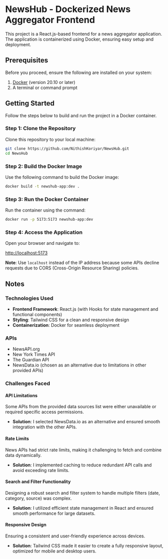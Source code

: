 # NewsHub - Dockerized News Aggregator Frontend

This project is a React.js-based frontend for a news aggregator application. The application is containerized using Docker, ensuring easy setup and deployment.

## Prerequisites

Before you proceed, ensure the following are installed on your system:
1. [Docker](https://www.docker.com/products/docker-desktop) (version 20.10 or later)
2. A terminal or command prompt

## Getting Started

Follow the steps below to build and run the project in a Docker container.

### Step 1: Clone the Repository

Clone this repository to your local machine:

```sh
git clone https://github.com/NithishKoriyar/NewsHub.git
cd NewsHub
```

### Step 2: Build the Docker Image

Use the following command to build the Docker image:

```sh
docker build -t newshub-app:dev .
```

### Step 3: Run the Docker Container

Run the container using the command:

```sh
docker run -p 5173:5173 newshub-app:dev
```

### Step 4: Access the Application

Open your browser and navigate to:

[http://localhost:5173](http://localhost:5173)

**Note**: Use `localhost` instead of the IP address because some APIs decline requests due to CORS (Cross-Origin Resource Sharing) policies.




## Notes

### Technologies Used

- **Frontend Framework**: React.js (with Hooks for state management and functional components)
- **Styling**: Tailwind CSS for a clean and responsive design
- **Containerization**: Docker for seamless deployment

### APIs

- NewsAPI.org
- New York Times API
- The Guardian API
- NewsData.io (chosen as an alternative due to limitations in other provided APIs)

### Challenges Faced

#### API Limitations

Some APIs from the provided data sources list were either unavailable or required specific access permissions.
- **Solution**: I selected NewsData.io as an alternative and ensured smooth integration with the other APIs.

#### Rate Limits

News APIs had strict rate limits, making it challenging to fetch and combine data dynamically.
- **Solution**: I implemented caching to reduce redundant API calls and avoid exceeding rate limits.

#### Search and Filter Functionality

Designing a robust search and filter system to handle multiple filters (date, category, source) was complex.
- **Solution**: I utilized efficient state management in React and ensured smooth performance for large datasets.

#### Responsive Design

Ensuring a consistent and user-friendly experience across devices.
- **Solution**: Tailwind CSS made it easier to create a fully responsive layout, optimized for mobile and desktop users.

